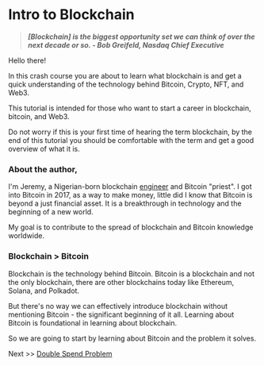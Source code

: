 # Intro to Blockchain

> ***[Blockchain] is the biggest opportunity set we can think of over the next decade or so. - Bob Greifeld, Nasdaq Chief Executive***

Hello there!

In this crash course you are about to learn what blockchain is and get a quick understanding of the technology behind Bitcoin, Crypto, NFT, and Web3.

This tutorial is intended for those who want to start a career in blockchain, bitcoin, and Web3.

Do not worry if this is your first time of hearing the term blockchain, by the end of this tutorial you should be comfortable with the term and get a good overview of what it is.

### About the author,

I'm Jeremy, a Nigerian-born blockchain [engineer](https://twitter.com/jeremyikwuje) and Bitcoin "priest".  I got into Bitcoin in 2017, as a way to make money, little did I know that Bitcoin is beyond a just financial asset. It is a breakthrough in technology and the beginning of a new world.

My goal is to contribute to the spread of blockchain and Bitcoin knowledge worldwide.

### Blockchain > Bitcoin

Blockchain is the technology behind Bitcoin. Bitcoin is a blockchain and not the only blockchain, there are other blockchains today like Ethereum, Solana, and Polkadot.

But there's no way we can effectively introduce blockchain without mentioning Bitcoin - the significant beginning of it all. Learning about Bitcoin is foundational in learning about blockchain.

So we are going to start by learning about Bitcoin and the problem it solves.

Next >> [Double Spend Problem](https://github.com/jeremyikwuje/intro-to-blockchain/blob/main/double-spend-problem.md)
